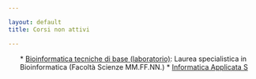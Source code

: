 ```yaml
--- 

layout: default
title: Corsi non attivi

---
```

<ul>
*  <a href="http://gianluca.dellavedova.org/category/didattica/corsi-non-attivi/bioinformatica-tecniche-di-base-laboratorio/">Bioinformatica tecniche di base (laboratorio)</a>: Laurea specialistica in Bioinformatica (Facoltà Scienze MM.FF.NN.)
*  <a href="http://gianluca.dellavedova.org/category/didattica/corsi-non-attivi/informatica-applicata-s/">Informatica Applicata S</a>
</ul>
